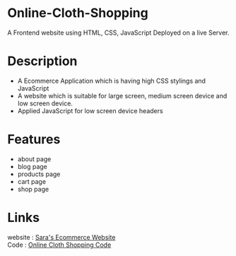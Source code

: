 # Online-Cloth-Shopping
A Frontend website using HTML, CSS, JavaScript Deployed on a live Server.
# Description
* A Ecommerce Application which is having high CSS stylings and JavaScript
* A website which is suitable for large screen, medium screen device and low screen device.
* Applied JavaScript for low screen device headers

# Features
* about page
* blog page
* products page
* cart page
* shop page

# Links
website : <a href="https://saraecom.000webhostapp.com/index.html"> Sara's Ecommerce Website </a> <br>
Code : <a href="https://github.com/Maregowda/Online-Cloth-Shopping"> Online Cloth Shopping Code</a>
